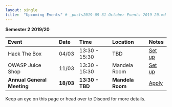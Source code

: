 ```yaml
---
layout: single
title:  "Upcoming Events" # _posts2019-09-31-October-Events-2019-20.md 
---
```

__Semester 2 2019/20__

| Event | Date | Time | Location | Notes
|:-----------------|:----------|:-----------|:-----------|:-----------|
| Hack The Box | 04/03 | 13:30 - 15:30 | TBD | [Set up](#) |
| OWASP Juice Shop | 11/03 | 13:30 - 15:30 | Mandela Room | [Set up](https://github.com/bkimminich/juice-shop) |
| __Annual General Meeting__ | __18/03__ | __13:30 - TBD__ | __Mandela Room__ | [Apply](#) |

Keep an eye on this page or head over to Discord for more details.
